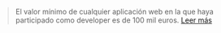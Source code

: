 > El valor mínimo de cualquier aplicación web en la que haya participado como developer es de 100 mil euros. [Leer más](/)